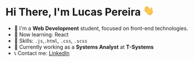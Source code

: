 <h1>Hi There, I'm Lucas Pereira <img  src="https://raw.githubusercontent.com/ABSphreak/ABSphreak/master/gifs/Hi.gif" width="30px"></h1>

- 🙂 I'm a **Web Development** student, focused on front-end technologies.
- 🌱 Now learning: React
- 💪 Skills: `.js`,`.html`, `.css`, `.scss`
- 🏢 Currently working as a **Systems Analyst** at **T-Systems**
- 📞 Contact me: [LinkedIn](https://www.linkedin.com/in/lucaspereira277) 
